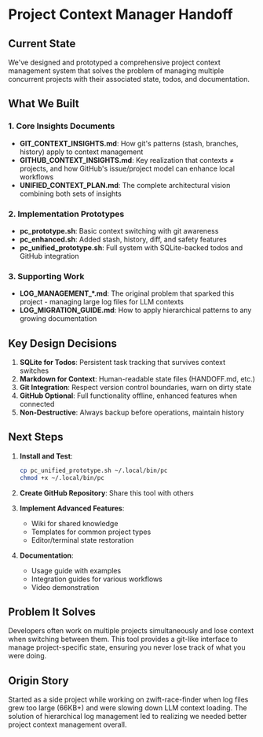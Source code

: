 # Project Context Manager Handoff

## Current State

We've designed and prototyped a comprehensive project context management system that solves the problem of managing multiple concurrent projects with their associated state, todos, and documentation.

## What We Built

### 1. Core Insights Documents
- **GIT_CONTEXT_INSIGHTS.md**: How git's patterns (stash, branches, history) apply to context management
- **GITHUB_CONTEXT_INSIGHTS.md**: Key realization that contexts ≠ projects, and how GitHub's issue/project model can enhance local workflows
- **UNIFIED_CONTEXT_PLAN.md**: The complete architectural vision combining both sets of insights

### 2. Implementation Prototypes
- **pc_prototype.sh**: Basic context switching with git awareness
- **pc_enhanced.sh**: Added stash, history, diff, and safety features
- **pc_unified_prototype.sh**: Full system with SQLite-backed todos and GitHub integration

### 3. Supporting Work
- **LOG_MANAGEMENT_*.md**: The original problem that sparked this project - managing large log files for LLM contexts
- **LOG_MIGRATION_GUIDE.md**: How to apply hierarchical patterns to any growing documentation

## Key Design Decisions

1. **SQLite for Todos**: Persistent task tracking that survives context switches
2. **Markdown for Context**: Human-readable state files (HANDOFF.md, etc.)
3. **Git Integration**: Respect version control boundaries, warn on dirty state
4. **GitHub Optional**: Full functionality offline, enhanced features when connected
5. **Non-Destructive**: Always backup before operations, maintain history

## Next Steps

1. **Install and Test**: 
   ```bash
   cp pc_unified_prototype.sh ~/.local/bin/pc
   chmod +x ~/.local/bin/pc
   ```

2. **Create GitHub Repository**: Share this tool with others

3. **Implement Advanced Features**:
   - Wiki for shared knowledge
   - Templates for common project types
   - Editor/terminal state restoration

4. **Documentation**:
   - Usage guide with examples
   - Integration guides for various workflows
   - Video demonstration

## Problem It Solves

Developers often work on multiple projects simultaneously and lose context when switching between them. This tool provides a git-like interface to manage project-specific state, ensuring you never lose track of what you were doing.

## Origin Story

Started as a side project while working on zwift-race-finder when log files grew too large (66KB+) and were slowing down LLM context loading. The solution of hierarchical log management led to realizing we needed better project context management overall.
